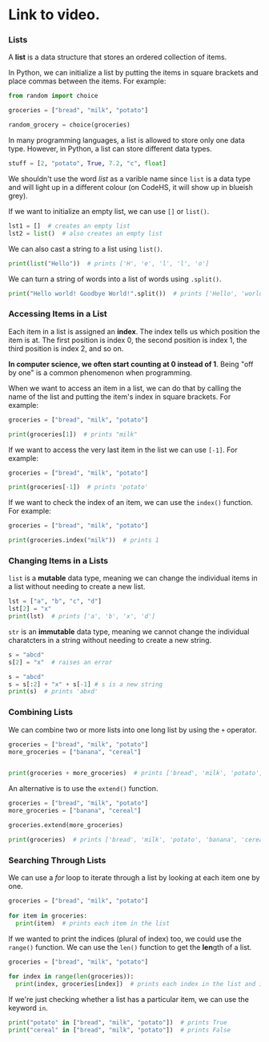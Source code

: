 # Link to video.
### Lists

A **list** is a data structure that stores an ordered collection of items.

In Python, we can initialize a list by putting the items in square brackets and place commas between the items. For example:

```python
from random import choice

groceries = ["bread", "milk", "potato"]

random_grocery = choice(groceries)
```

In many programming languages, a list is allowed to store only one data type. However, in Python, a list can store different data types. 

```python
stuff = [2, "potato", True, 7.2, "c", float]
```

We shouldn't use the word *list* as a varible name since `list` is a data type and will light up in a different colour (on CodeHS, it will show up in blueish grey). 

If we want to initialize an empty list, we can use `[]` or `list()`.

```python
lst1 = []  # creates an empty list
lst2 = list()  # also creates an empty list
```

We can also cast a string to a list using `list()`.

```python
print(list("Hello"))  # prints ['H', 'e', 'l', 'l', 'o']
```

We can turn a string of words into a list of words using `.split()`.

```python
print("Hello world! Goodbye World!".split())  # prints ['Hello', 'world!', 'Goodbye', 'World!']
```

### Accessing Items in a List

Each item in a list is assigned an **index**. The index tells us which position the item is at. The first position is index 0, the second position is index 1, the third position is index 2, and so on.

**In computer science, we often start counting at 0 instead of 1**. Being "off by one" is a common phenomenon when programming.

When we want to access an item in a list, we can do that by calling the name of the list and putting the item's index in square brackets. For example:

```python
groceries = ["bread", "milk", "potato"]

print(groceries[1])  # prints "milk"
```

If we want to access the very last item in the list we can use `[-1]`. For example:

```python
groceries = ["bread", "milk", "potato"]

print(groceries[-1])  # prints 'potato'
```

If we want to check the index of an item, we can use the `index()` function. For example:

```python
groceries = ["bread", "milk", "potato"]

print(groceries.index("milk"))  # prints 1
```

### Changing Items in a Lists

`list` is a **mutable** data type, meaning we can change the individual items in a list without needing to create a new list.

```python
lst = ["a", "b", "c", "d"]
lst[2] = "x"
print(lst)  # prints ['a', 'b', 'x', 'd']
```

`str` is an **immutable** data type, meaning we cannot change the individual charatcters in a string without needing to create a new string.

```python
s = "abcd"
s[2] = "x"  # raises an error
```

```python
s = "abcd"
s = s[:2] + "x" + s[-1] # s is a new string
print(s)  # prints 'abxd'
```

### Combining Lists

We can combine two or more lists into one long list by using the `+` operator.

```python
groceries = ["bread", "milk", "potato"]
more_groceries = ["banana", "cereal"]


print(groceries + more_groceries)  # prints ['bread', 'milk', 'potato', 'banana', 'cereal']
```

An alternative is to use the `extend()` function. 

```python
groceries = ["bread", "milk", "potato"]
more_groceries = ["banana", "cereal"]

groceries.extend(more_groceries)

print(groceries)  # prints ['bread', 'milk', 'potato', 'banana', 'cereal']
```

### Searching Through Lists

We can use a *for* loop to iterate through a list by looking at each item one by one.

```python
groceries = ["bread", "milk", "potato"]
  
for item in groceries:
  print(item)  # prints each item in the list
```

If we wanted to print the indices (plural of index) too, we could use the `range()` function. We can use the `len()` function to get the **len**gth of a list.

```python
groceries = ["bread", "milk", "potato"]
  
for index in range(len(groceries)):
  print(index, groceries[index])  # prints each index in the list and its corresponding item
```

If we're just checking whether a list has a particular item, we can use the keyword `in`.

```python
print("potato" in ["bread", "milk", "potato"])  # prints True
print("cereal" in ["bread", "milk", "potato"])  # prints False
```

